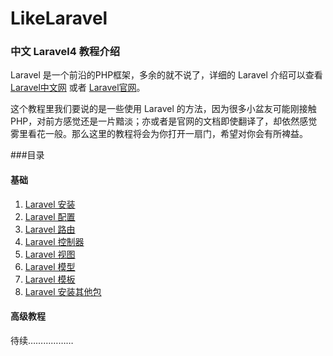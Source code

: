LikeLaravel
=====

### 中文 Laravel4 教程介绍
Laravel 是一个前沿的PHP框架，多余的就不说了，详细的 Laravel 介绍可以查看 [Laravel中文网][1] 或者 [Laravel官网][2]。

这个教程里我们要说的是一些使用 Laravel 的方法，因为很多小盆友可能刚接触PHP，对前方感觉还是一片黯淡；亦或者是官网的文档即使翻译了，却依然感觉雾里看花一般。那么这里的教程将会为你打开一扇门，希望对你会有所裨益。

###目录

#### 基础
1. [Laravel 安装][3]  
2. [Laravel 配置][4]
3. [Laravel 路由][5]
4. [Laravel 控制器][6]
5. [Laravel 视图][7]
6. [Laravel 模型][8]
7. [Laravel 模板][9]
7. [Laravel 安装其他包][10]

#### 高级教程
待续………………

[1]: http://www.golaravel.com/ "Laravel中文网"
[2]: http://laravel.com/ "Laravel官网"
[3]: https://github.com/maliang/LikeLaravel/blob/master/base/install.md "Laravel 安装"
[4]: https://github.com/maliang/LikeLaravel/blob/master/base/config.md "Laravel 配置"
[5]: https://github.com/maliang/LikeLaravel/blob/master/base/routes.md "Laravel 路由"
[6]: https://github.com/maliang/LikeLaravel/blob/master/base/controllers.md "Laravel 控制器"
[7]: https://github.com/maliang/LikeLaravel/blob/master/base/views.md "Laravel 视图"
[8]: https://github.com/maliang/LikeLaravel/blob/master/base/models.md "Laravel 模型"
[9]: https://github.com/maliang/LikeLaravel/blob/master/base/template.md "Laravel 模板"
[10]: https://github.com/maliang/LikeLaravel/blob/master/base/package.md "Laravel 安装其他包"